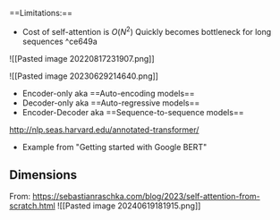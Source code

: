 ==Limitations:==
- Cost of self-attention is $O(N^2)$
Quickly becomes bottleneck for long sequences ^ce649a


![[Pasted image 20220817231907.png]]

![[Pasted image 20230629214640.png]]

- Encoder-only aka ==Auto-encoding models==
- Decoder-only aka ==Auto-regressive models==
- Encoder-Decoder aka ==Sequence-to-sequence models==


http://nlp.seas.harvard.edu/annotated-transformer/

- Example from "Getting started with Google BERT"


## Dimensions

From: https://sebastianraschka.com/blog/2023/self-attention-from-scratch.html 
![[Pasted image 20240619181915.png]]